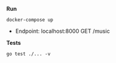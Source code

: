 **Run**
```shell
docker-compose up
```

* Endpoint: localhost:8000 GET /music

**Tests**
```shell
go test ./... -v
```